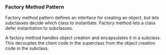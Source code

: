 ### Factory Method Pattern

Factory method pattern defines an interface for creating an object, but lets subclasses decide which class to
instantiate. Factory method lets a class defer instantiation to subclasses.

A factory method handles object creation and encapsulates it in a subclass. This decouples the client code in the
superclass from the object creation code in the subclass.

